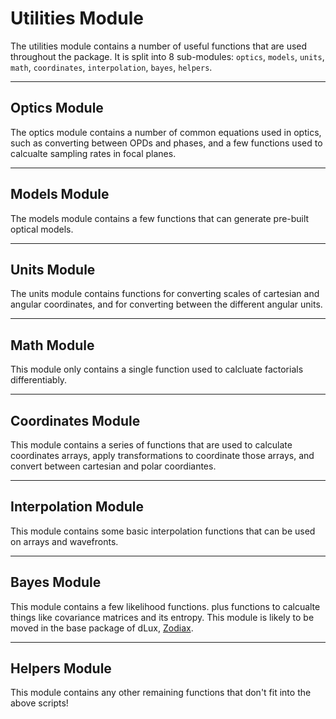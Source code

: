 # Utilities Module

The utilities module contains a number of useful functions that are used throughout the package. It is split into 8 sub-modules: `optics`, `models`, `units`, `math`, `coordinates`, `interpolation`, `bayes`, `helpers`.

---

## Optics Module

The optics module contains a number of common equations used in optics, such as converting between OPDs and phases, and a few functions used to calcualte sampling rates in focal planes.

---

## Models Module

The models module contains a few functions that can generate pre-built optical models.

---

## Units Module

The units module contains functions for converting scales of cartesian and angular coordinates, and for converting between the different angular units.

---

## Math Module

This module only contains a single function used to calcluate factorials differentiably.

---

## Coordinates Module

This module contains a series of functions that are used to calculate coordinates arrays, apply transformations to coordinate those arrays, and convert between cartesian and polar coordiantes.

---

## Interpolation Module

This module contains some basic interpolation functions that can be used on arrays and wavefronts.

---

## Bayes Module

This module contains a few likelihood functions. plus functions to calcualte things like covariance matrices and its entropy. This module is likely to be moved in the base package of dLux, [Zodiax](https://github.com/LouisDesdoigts/zodiax).

---

## Helpers Module

This module contains any other remaining functions that don't fit into the above scripts!

